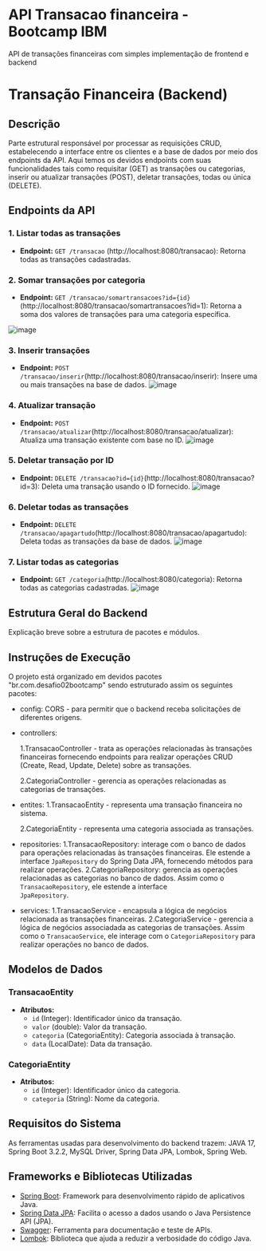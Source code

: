 # API Transacao financeira - Bootcamp IBM
API de transações financeiras com simples implementação de frontend e backend

# Transação Financeira (Backend)

## Descrição
Parte estrutural responsável por processar as requisições CRUD, estabelecendo a interface entre os clientes e a base de dados por meio dos endpoints da API. Aqui temos os devidos endpoints com suas funcionalidades tais como requisitar (GET) as transações ou categorias, inserir ou atualizar transações (POST), deletar transações, todas ou única (DELETE). 

## Endpoints da API

### 1. Listar todas as transações
- **Endpoint:** `GET /transacao` (http://localhost:8080/transacao): Retorna todas as transações cadastradas.

### 2. Somar transações por categoria
- **Endpoint:** `GET /transacao/somartransacoes?id={id}`(http://localhost:8080/transacao/somartransacoes?id=1): Retorna a soma dos valores de transações para uma categoria específica.
  
![image](https://github.com/mfre1re/transacao-financeira-bootcampIBM/assets/88170132/21cc871a-a373-434a-8a02-483f04b45783)

### 3. Inserir transações
- **Endpoint:** `POST /transacao/inserir`(http://localhost:8080/transacao/inserir): Insere uma ou mais transações na base de dados.
![image](https://github.com/mfre1re/transacao-financeira-bootcampIBM/assets/88170132/142d4ed6-224f-47d9-892f-6aec174d15ac)

### 4. Atualizar transação
- **Endpoint:** `POST /transacao/atualizar`(http://localhost:8080/transacao/atualizar): Atualiza uma transação existente com base no ID.
![image](https://github.com/mfre1re/transacao-financeira-bootcampIBM/assets/88170132/c110efef-ca4a-4c92-b615-32490efd6ee6)

### 5. Deletar transação por ID
- **Endpoint:** `DELETE /transacao?id={id}`(http://localhost:8080/transacao?id=3): Deleta uma transação usando o ID fornecido.
![image](https://github.com/mfre1re/transacao-financeira-bootcampIBM/assets/88170132/b42f3571-709b-48e6-82f2-07ffde23c170)

### 6. Deletar todas as transações
- **Endpoint:** `DELETE /transacao/apagartudo`(http://localhost:8080/transacao/apagartudo): Deleta todas as transações da base de dados.
![image](https://github.com/mfre1re/transacao-financeira-bootcampIBM/assets/88170132/111a257e-b18b-45d5-a4ae-d4aa9fa2c08b)

### 7. Listar todas as categorias
- **Endpoint:** `GET /categoria`(http://localhost:8080/categoria): Retorna todas as categorias cadastradas.
![image](https://github.com/mfre1re/transacao-financeira-bootcampIBM/assets/88170132/da4d9f60-281e-47fc-ba02-3710ce483481)

## Estrutura Geral do Backend
Explicação breve sobre a estrutura de pacotes e módulos.

## Instruções de Execução
O projeto está organizado em devidos pacotes "br.com.desafio02bootcamp" sendo estruturado assim os seguintes pacotes:
- config: CORS - para permitir que o backend receba solicitações de diferentes origens.
- controllers:
  
     1.TransacaoController - trata as operações relacionadas às transações financeiras fornecendo endpoints para realizar operações CRUD (Create, Read, Update, 
               Delete) sobre as transações.
  
     2.CategoriaController - gerencia as operações relacionadas as categorias de transações.
- entites:
     1.TransacaoEntity - representa uma transação financeira no sistema.
  
     2.CategoriaEntity - representa uma categoria associada as transações.
- repositories: 1.TransacaoRepository: interage com o banco de dados para operações relacionadas às transações financeiras. Ele estende a interface `JpaRepository` do 
                Spring Data JPA, fornecendo métodos para realizar operações.
                2.CategoriaRepository: gerencia as operações relacionadas as categorias no banco de dados. Assim como o `TransacaoRepository`, ele estende a interface   
                `JpaRepository`.
- services: 1.TransacaoService - encapsula a lógica de negócios relacionada as transações financeiras.
            2.CategoriaService - gerencia a lógica de negócios associadada as categorias de transações. Assim como o `TransacaoService`, ele interage com o 
            `CategoriaRepository` para realizar operações no banco de dados.

## Modelos de Dados
### TransacaoEntity
- **Atributos:**
  - `id` (Integer): Identificador único da transação.
  - `valor` (double): Valor da transação.
  - `categoria` (CategoriaEntity): Categoria associada à transação.
  - `data` (LocalDate): Data da transação.

### CategoriaEntity
- **Atributos:**
  - `id` (Integer): Identificador único da categoria.
  - `categoria` (String): Nome da categoria.

## Requisitos do Sistema
As ferramentas usadas para desenvolvimento do backend trazem:
JAVA 17, Spring Boot 3.2.2, MySQL Driver, Spring Data JPA, Lombok, Spring Web.

## Frameworks e Bibliotecas Utilizadas
- [Spring Boot](https://spring.io/projects/spring-boot): Framework para desenvolvimento rápido de aplicativos Java.
- [Spring Data JPA](https://spring.io/projects/spring-data-jpa): Facilita o acesso a dados usando o Java Persistence API (JPA).
- [Swagger](https://swagger.io/): Ferramenta para documentação e teste de APIs.
- [Lombok](https://projectlombok.org/): Biblioteca que ajuda a reduzir a verbosidade do código Java.
